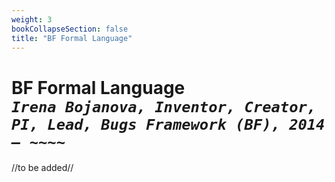 ```yaml
---
weight: 3
bookCollapseSection: false
title: "BF Formal Language"
---
```

# BF Formal Language <br/>_`Irena Bojanova, Inventor, Creator, PI, Lead, Bugs Framework (BF), 2014 – ~~~~`_

//to be added//